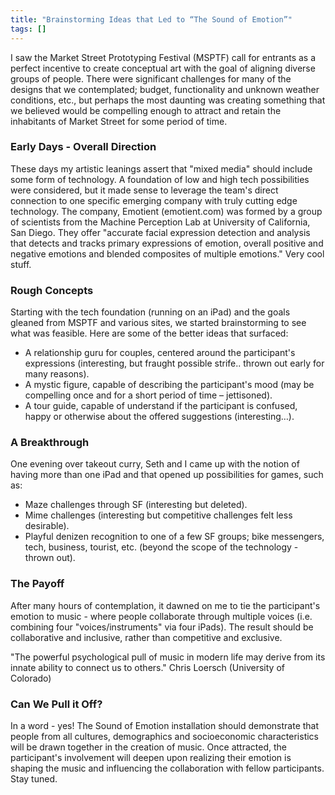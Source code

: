 ```yaml
---
title: "Brainstorming Ideas that Led to “The Sound of Emotion”"
tags: []
---
```

I saw the Market Street Prototyping Festival (MSPTF) call for entrants as a perfect incentive to create conceptual art with the goal of aligning diverse groups of people.  There were significant challenges for many of the designs that we contemplated; budget, functionality and unknown weather conditions, etc., but perhaps the most daunting was creating something that we believed would be compelling enough to attract and retain the inhabitants of Market Street for some period of time.
<p>
<h3>Early Days - Overall Direction</h3>
These days my artistic leanings assert that "mixed media" should include some form of technology.  A foundation of low and high tech possibilities were considered, but it made sense to leverage the team's direct connection to one specific emerging company with truly cutting edge technology.  The company, Emotient (emotient.com) was formed by a group of scientists from the Machine Perception Lab at University of California, San Diego.  They offer "accurate facial expression detection and analysis that detects and tracks primary expressions of emotion, overall positive and negative emotions and blended composites of multiple emotions."  Very cool stuff.
<p>
<h3>Rough Concepts</h3>
Starting with the tech foundation (running on an iPad) and the goals gleaned from MSPTF and various sites, we started brainstorming to see what was feasible.  Here are some of the better ideas that surfaced:
<ul>
<li>A relationship guru for couples, centered around the participant's expressions (interesting, but fraught possible strife.. thrown out early for many reasons).
<li>A mystic figure, capable of describing the participant's mood (may be compelling once and for a short period of time – jettisoned).
<li>A tour guide, capable of understand if the participant is confused, happy or otherwise about the offered suggestions (interesting…).
</ul>
<p>
<h3>A Breakthrough</h3>
One evening over takeout curry, Seth and I came up with the notion of having more than one iPad and that opened up possibilities for games, such as:
<ul>
<li>Maze challenges through SF (interesting but deleted).        
<li>Mime challenges (interesting but competitive challenges felt less desirable).
<li>Playful denizen recognition to one of a few SF groups; bike messengers, tech, business, tourist, etc.  (beyond the scope of the technology - thrown out).
</ul>   
<p>
<h3>The Payoff</h3>
After many hours of contemplation, it dawned on me to tie the participant's emotion to music - where people collaborate through multiple voices (i.e. combining four "voices/instruments" via four iPads).  The result should be collaborative and inclusive, rather than competitive and exclusive.
<p>
"The powerful psychological pull of music in modern life may derive from its innate ability to connect us to others."   Chris Loersch (University of Colorado)
<p>
<h3>Can We Pull it Off?</h3>
In a word - yes!  The Sound of Emotion installation should demonstrate that people from all cultures, demographics and socioeconomic characteristics will be drawn together in the creation of music.  Once attracted, the participant's involvement will deepen upon realizing their emotion is shaping the music and influencing the collaboration with fellow participants. Stay tuned.
